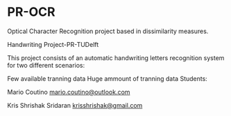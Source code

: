 # PR-OCR
Optical Character Recognition project based in dissimilarity measures.

Handwriting Project-PR-TUDelft

This project consists of an automatic handwriting letters recognition system for two different scenarios:

Few available tranning data
Huge ammount of tranning data
Students:

Mario Coutino mario.coutino@outlook.com

Kris Shrishak Sridaran krisshrishak@gmail.com
